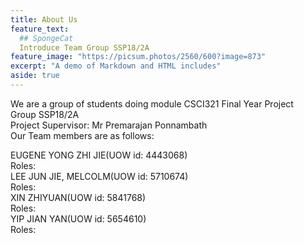 ```yaml
---
title: About Us
feature_text: 
  ## SpongeCat
  Introduce Team Group SSP18/2A
feature_image: "https://picsum.photos/2560/600?image=873"
excerpt: "A demo of Markdown and HTML includes"
aside: true
---
```


We are a group of students doing module CSCI321 Final Year Project<br>
Group SSP18/2A<br>
Project Supervisor: Mr Premarajan Ponnambath<br>
Our Team members are as follows:<br>

EUGENE YONG ZHI JIE(UOW id: 4443068)<br>
Roles:<br>
LEE JUN JIE, MELCOLM(UOW id: 5710674)<br>
Roles:<br>
XIN ZHIYUAN(UOW id: 5841768)<br>
Roles:<br>
YIP JIAN YAN(UOW id: 5654610)<br>
Roles:<br>
